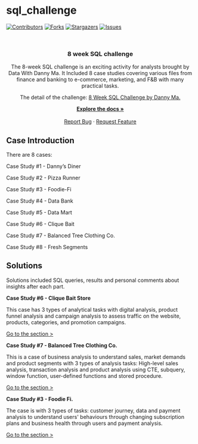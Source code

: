 # sql_challenge

[![Contributors][contributors-shield]][contributors-url]
[![Forks][forks-shield]][forks-url]
[![Stargazers][stars-shield]][stars-url]
[![Issues][issues-shield]][issues-url]

<!-- PROJECT LOGO -->
<br />
<div align="center">
  <a href="https://github.com/tamtran4869/sql_challenge">
  </a>

  <h3 align="center">8 week SQL challenge</h3>

  <p align="center">
    The 8-week SQL challenge is an exciting activity for analysts brought by Data With Danny Ma.
 It Included 8 case studies covering various files from finance and banking to e-commerce, marketing, and F&B with many practical tasks.
 
 The detail of the challenge: <a href="https://8weeksqlchallenge.com/">8 Week SQL Challenge by Danny Ma.</a>
    
   <a href="#case-introduction"><strong>Explore the docs »</strong></a>
    <br />
    <br />
    <a href="https://github.com/tamtran4869/sql_challenge/issues">Report Bug</a>
    ·
    <a href="https://github.com/tamtran4869/sql_challenge/issues">Request Feature</a>
  </p>
</div>


<!-- CONTEXT -->
## Case Introduction
There are 8 cases: 

Case Study #1 - Danny’s Diner 

Case Study #2 - Pizza Runner

Case Study #3 - Foodie-Fi

Case Study #4 - Data Bank

Case Study #5 - Data Mart

Case Study #6 - Clique Bait

Case Study #7 - Balanced Tree Clothing Co.

Case Study #8 - Fresh Segments

## Solutions

Solutions included SQL queries, results and personal comments about insights after each part.

**Case Study #6 - Clique Bait Store**

This case has 3 types of analytical tasks with digital analysis, product funnel analysis and campaign analysis to assess traffic on the website, products, categories, and promotion campaigns.

<a href="https://github.com/tamtran4869/sql_challenge/blob/main/Clique_bait/solutions.md">Go to the section > </a>

**Case Study #7 - Balanced Tree Clothing Co.**

This is a case of business analysis to understand sales, market demands and product segments with 3 types of analysis tasks: High-level sales analysis, transaction analysis and product analysis using CTE, subquery, window function, user-defined functions and stored procedure.

<a href="https://github.com/tamtran4869/sql_challenge/blob/main/Balanced_tree/solutions.md">Go to the section > </a>

**Case Study #3 - Foodie Fi.**

The case is with 3 types of tasks: customer journey, data and payment analysis to understand users' behaviours through changing subscription plans and business health through users and payment analysis.

<a href="https://github.com/tamtran4869/sql_challenge/blob/main/Foodie_fi/solutions.md">Go to the section > </a>

<!-- MARKDOWN LINKS & IMAGES -->
<!-- https://www.markdownguide.org/basic-syntax/#reference-style-links -->
[contributors-shield]: https://img.shields.io/github/contributors/tamtran4869/sql_challenge.svg?style=for-the-badge
[contributors-url]: https://github.com/tamtran4869/sql_challenge/graphs/contributors
[forks-shield]: https://img.shields.io/github/forks/tamtran4869/sql_challenge.svg?style=for-the-badge
[forks-url]: https://github.com/tamtran4869/sql_challenge/network/members
[stars-shield]: https://img.shields.io/github/stars/tamtran4869/sql_challenge.svg?style=for-the-badge
[stars-url]: https://github.com/tamtran4869/sql_challenge/stargazers
[issues-shield]: https://img.shields.io/github/issues/tamtran4869/sql_challenge.svg?style=for-the-badge
[issues-url]: https://github.com/tamtran4869/sql_challenge/issues
